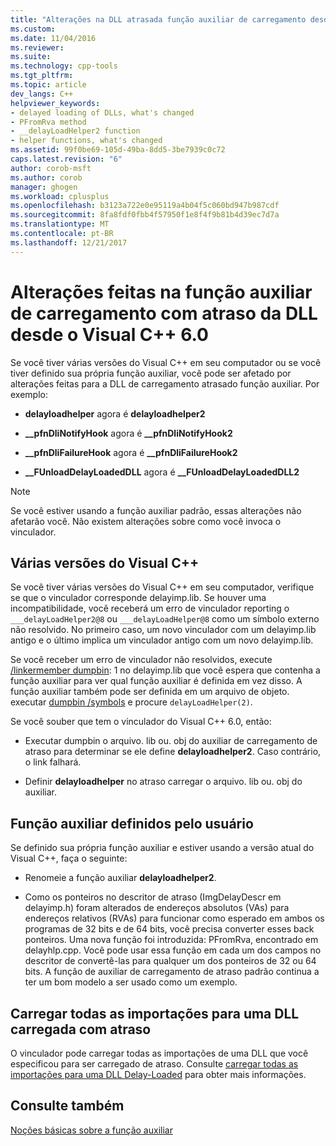 ```yaml
---
title: "Alterações na DLL atrasada função auxiliar de carregamento desde o Visual C++ 6.0 | Microsoft Docs"
ms.custom: 
ms.date: 11/04/2016
ms.reviewer: 
ms.suite: 
ms.technology: cpp-tools
ms.tgt_pltfrm: 
ms.topic: article
dev_langs: C++
helpviewer_keywords:
- delayed loading of DLLs, what's changed
- PFromRva method
- __delayLoadHelper2 function
- helper functions, what's changed
ms.assetid: 99f0be69-105d-49ba-8dd5-3be7939c0c72
caps.latest.revision: "6"
author: corob-msft
ms.author: corob
manager: ghogen
ms.workload: cplusplus
ms.openlocfilehash: b3123a722e0e95119a4b04f5c060bd947b987cdf
ms.sourcegitcommit: 8fa8fdf0fbb4f57950f1e8f4f9b81b4d39ec7d7a
ms.translationtype: MT
ms.contentlocale: pt-BR
ms.lasthandoff: 12/21/2017
---
```

# <a name="changes-in-the-dll-delayed-loading-helper-function-since-visual-c-60"></a>Alterações feitas na função auxiliar de carregamento com atraso da DLL desde o Visual C++ 6.0
Se você tiver várias versões do Visual C++ em seu computador ou se você tiver definido sua própria função auxiliar, você pode ser afetado por alterações feitas para a DLL de carregamento atrasado função auxiliar. Por exemplo:  
  
-   **delayloadhelper** agora é **delayloadhelper2**  
  
-   **__pfnDliNotifyHook** agora é **__pfnDliNotifyHook2**  
  
-   **__pfnDliFailureHook** agora é **__pfnDliFailureHook2**  
  
-   **__FUnloadDelayLoadedDLL** agora é **__FUnloadDelayLoadedDLL2**  
  
> [!NOTE]
>  Se você estiver usando a função auxiliar padrão, essas alterações não afetarão você. Não existem alterações sobre como você invoca o vinculador.  
  
## <a name="multiple-versions-of-visual-c"></a>Várias versões do Visual C++  
 Se você tiver várias versões do Visual C++ em seu computador, verifique se que o vinculador corresponde delayimp.lib. Se houver uma incompatibilidade, você receberá um erro de vinculador reporting o `___delayLoadHelper2@8` ou `___delayLoadHelper@8` como um símbolo externo não resolvido. No primeiro caso, um novo vinculador com um delayimp.lib antigo e o último implica um vinculador antigo com um novo delayimp.lib.  
  
 Se você receber um erro de vinculador não resolvidos, execute [/linkermember dumpbin](../../build/reference/linkermember.md): 1 no delayimp.lib que você espera que contenha a função auxiliar para ver qual função auxiliar é definida em vez disso. A função auxiliar também pode ser definida em um arquivo de objeto. executar [dumpbin /symbols](../../build/reference/symbols.md) e procure `delayLoadHelper(2)`.  
  
 Se você souber que tem o vinculador do Visual C++ 6.0, então:  
  
-   Executar dumpbin o arquivo. lib ou. obj do auxiliar de carregamento de atraso para determinar se ele define **delayloadhelper2**. Caso contrário, o link falhará.  
  
-   Definir **delayloadhelper** no atraso carregar o arquivo. lib ou. obj do auxiliar.  
  
## <a name="user-defined-helper-function"></a>Função auxiliar definidos pelo usuário  
 Se definido sua própria função auxiliar e estiver usando a versão atual do Visual C++, faça o seguinte:  
  
-   Renomeie a função auxiliar **delayloadhelper2**.  
  
-   Como os ponteiros no descritor de atraso (ImgDelayDescr em delayimp.h) foram alterados de endereços absolutos (VAs) para endereços relativos (RVAs) para funcionar como esperado em ambos os programas de 32 bits e de 64 bits, você precisa converter esses back ponteiros. Uma nova função foi introduzida: PFromRva, encontrado em delayhlp.cpp. Você pode usar essa função em cada um dos campos no descritor de convertê-las para qualquer um dos ponteiros de 32 ou 64 bits. A função de auxiliar de carregamento de atraso padrão continua a ter um bom modelo a ser usado como um exemplo.  
  
## <a name="load-all-imports-for-a-delay-loaded-dll"></a>Carregar todas as importações para uma DLL carregada com atraso  
 O vinculador pode carregar todas as importações de uma DLL que você especificou para ser carregado de atraso. Consulte [carregar todas as importações para uma DLL Delay-Loaded](../../build/reference/loading-all-imports-for-a-delay-loaded-dll.md) para obter mais informações.  
  
## <a name="see-also"></a>Consulte também  
 [Noções básicas sobre a função auxiliar](understanding-the-helper-function.md)